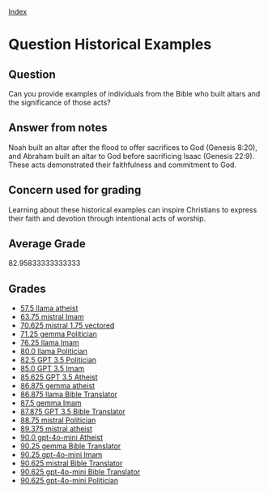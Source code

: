 
[Index](../../index.md)
# Question Historical Examples
## Question
Can you provide examples of individuals from the Bible who built altars and the significance of those acts?

## Answer from notes
Noah built an altar after the flood to offer sacrifices to God (Genesis 8:20), and Abraham built an altar to God before sacrificing Isaac (Genesis 22:9). These acts demonstrated their faithfulness and commitment to God.

## Concern used for grading
Learning about these historical examples can inspire Christians to express their faith and devotion through intentional acts of worship.

## Average Grade
82.95833333333333

## Grades
 * [57.5 llama atheist](../answers/llama_atheist/Historical_Examples.md)
 * [63.75 mistral Imam](../answers/mistral_Imam/Historical_Examples.md)
 * [70.625 mistral 1.75 vectored](../answers/mistral_1.75_vectored/Historical_Examples.md)
 * [71.25 gemma Politician](../answers/gemma_Politician/Historical_Examples.md)
 * [76.25 llama Imam](../answers/llama_Imam/Historical_Examples.md)
 * [80.0 llama Politician](../answers/llama_Politician/Historical_Examples.md)
 * [82.5 GPT 3.5 Politician](../answers/GPT_3.5_Politician/Historical_Examples.md)
 * [85.0 GPT 3.5 Imam](../answers/GPT_3.5_Imam/Historical_Examples.md)
 * [85.625 GPT 3.5 Atheist](../answers/GPT_3.5_Atheist/Historical_Examples.md)
 * [86.875 gemma atheist](../answers/gemma_atheist/Historical_Examples.md)
 * [86.875 llama Bible Translator](../answers/llama_Bible_Translator/Historical_Examples.md)
 * [87.5 gemma Imam](../answers/gemma_Imam/Historical_Examples.md)
 * [87.875 GPT 3.5 Bible Translator](../answers/GPT_3.5_Bible_Translator/Historical_Examples.md)
 * [88.75 mistral Politician](../answers/mistral_Politician/Historical_Examples.md)
 * [89.375 mistral atheist](../answers/mistral_atheist/Historical_Examples.md)
 * [90.0 gpt-4o-mini Atheist](../answers/gpt-4o-mini_Atheist/Historical_Examples.md)
 * [90.25 gemma Bible Translator](../answers/gemma_Bible_Translator/Historical_Examples.md)
 * [90.25 gpt-4o-mini Imam](../answers/gpt-4o-mini_Imam/Historical_Examples.md)
 * [90.625 mistral Bible Translator](../answers/mistral_Bible_Translator/Historical_Examples.md)
 * [90.625 gpt-4o-mini Bible Translator](../answers/gpt-4o-mini_Bible_Translator/Historical_Examples.md)
 * [90.625 gpt-4o-mini Politician](../answers/gpt-4o-mini_Politician/Historical_Examples.md)
